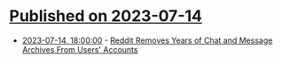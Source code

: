 # [Published on 2023-07-14](index.md)

* [2023-07-14, 18:00:00](https://tech.slashdot.org/story/23/07/14/180256/reddit-removes-years-of-chat-and-message-archives-from-users-accounts?utm_source=rss1.0mainlinkanon&utm_medium=feed) - [Reddit Removes Years of Chat and Message Archives From Users' Accounts](https://tech.slashdot.org/story/23/07/14/180256/reddit-removes-years-of-chat-and-message-archives-from-users-accounts?utm_source=rss1.0mainlinkanon&utm_medium=feed)
